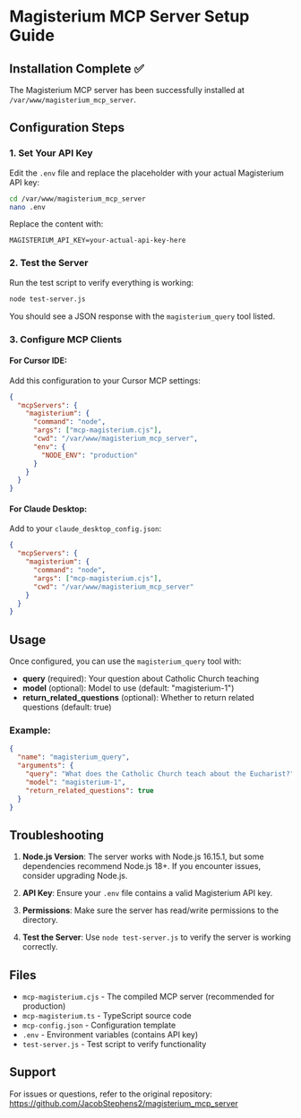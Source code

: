 # Magisterium MCP Server Setup Guide

## Installation Complete ✅

The Magisterium MCP server has been successfully installed at `/var/www/magisterium_mcp_server`.

## Configuration Steps

### 1. Set Your API Key

Edit the `.env` file and replace the placeholder with your actual Magisterium API key:

```bash
cd /var/www/magisterium_mcp_server
nano .env
```

Replace the content with:
```
MAGISTERIUM_API_KEY=your-actual-api-key-here
```

### 2. Test the Server

Run the test script to verify everything is working:

```bash
node test-server.js
```

You should see a JSON response with the `magisterium_query` tool listed.

### 3. Configure MCP Clients

#### For Cursor IDE:
Add this configuration to your Cursor MCP settings:

```json
{
  "mcpServers": {
    "magisterium": {
      "command": "node",
      "args": ["mcp-magisterium.cjs"],
      "cwd": "/var/www/magisterium_mcp_server",
      "env": {
        "NODE_ENV": "production"
      }
    }
  }
}
```

#### For Claude Desktop:
Add to your `claude_desktop_config.json`:

```json
{
  "mcpServers": {
    "magisterium": {
      "command": "node",
      "args": ["mcp-magisterium.cjs"],
      "cwd": "/var/www/magisterium_mcp_server"
    }
  }
}
```

## Usage

Once configured, you can use the `magisterium_query` tool with:

- **query** (required): Your question about Catholic Church teaching
- **model** (optional): Model to use (default: "magisterium-1")
- **return_related_questions** (optional): Whether to return related questions (default: true)

### Example:
```json
{
  "name": "magisterium_query",
  "arguments": {
    "query": "What does the Catholic Church teach about the Eucharist?",
    "model": "magisterium-1",
    "return_related_questions": true
  }
}
```

## Troubleshooting

1. **Node.js Version**: The server works with Node.js 16.15.1, but some dependencies recommend Node.js 18+. If you encounter issues, consider upgrading Node.js.

2. **API Key**: Ensure your `.env` file contains a valid Magisterium API key.

3. **Permissions**: Make sure the server has read/write permissions to the directory.

4. **Test the Server**: Use `node test-server.js` to verify the server is working correctly.

## Files

- `mcp-magisterium.cjs` - The compiled MCP server (recommended for production)
- `mcp-magisterium.ts` - TypeScript source code
- `mcp-config.json` - Configuration template
- `.env` - Environment variables (contains API key)
- `test-server.js` - Test script to verify functionality

## Support

For issues or questions, refer to the original repository: https://github.com/JacobStephens2/magisterium_mcp_server






